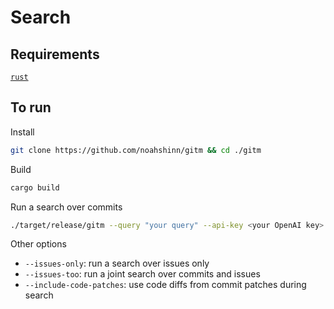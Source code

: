 # Search

## Requirements

[`rust`](https://www.rust-lang.org/tools/install)

## To run

Install

```bash
git clone https://github.com/noahshinn/gitm && cd ./gitm
```

Build

```bash
cargo build
```

Run a search over commits

```bash
./target/release/gitm --query "your query" --api-key <your OpenAI key>
```

Other options

- `--issues-only`: run a search over issues only
- `--issues-too`: run a joint search over commits and issues
- `--include-code-patches`: use code diffs from commit patches during search
